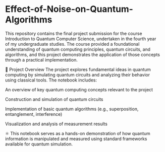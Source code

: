 # Effect-of-Noise-on-Quantum-Algorithms

This repository contains the final project submission for the course Introduction to Quantum Computer Science, undertaken in the fourth year of my undergraduate studies. The course provided a foundational understanding of quantum computing principles, quantum circuits, and algorithms, and this project demonstrates the application of those concepts through a practical implementation.

📘 Project Overview
The project explores fundamental ideas in quantum computing by simulating quantum circuits and analyzing their behavior using classical tools. The notebook includes:

An overview of key quantum computing concepts relevant to the project

Construction and simulation of quantum circuits

Implementation of basic quantum algorithms (e.g., superposition, entanglement, interference)

Visualization and analysis of measurement results

⚛️ This notebook serves as a hands-on demonstration of how quantum information is manipulated and measured using standard frameworks available for quantum simulation.

